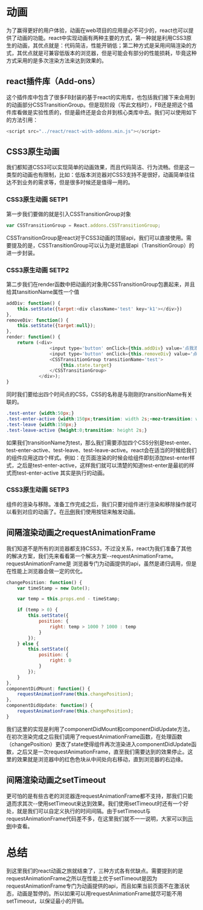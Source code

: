 # 动画

为了赢得更好的用户体验，动画在web项目的应用是必不可少的，react也可以提供了动画的功能。react中实现动画有两种主要的方式，第一种就是利用CSS3原生的动画，其优点就是：代码简洁，性能开销低；第二种方式是采用间隔渲染的方式，其优点就是可兼容低版本的浏览器，但是可能会有部分的性能损耗，毕竟这种方式采用的是多次渲染方法来达到效果的。


## react插件库（Add-ons）
这个插件库中包含了很多FB封装的基于react的实用库，也包括我们接下来会用到的动画部分CSSTransitionGroup。但是现阶段（写此文档时），FB还是把这个插件库看做是实验性质的，但是最终还是会合并到核心类库中去。我们可以使用如下的方法引用：
```js
<script src="../react/react-with-addons.min.js"></script>
```


## CSS3原生动画

我们都知道CSS3可以实现简单的动画效果，而且代码简洁、行为流畅。但是这一类型的动画也有限制，比如：低版本浏览器对CSS3支持不是很好，动画简单往往达不到业务的需求等，但是很多时候还是值得一用的。

### CSS3原生动画 SETP1

第一步我们要做的就是引入CSSTransitionGroup对象
```js
var CSSTransitionGroup = React.addons.CSSTransitionGroup;
```
CSSTransitionGroup是react对于CSS3动画的顶层api，我们可以直接使用。需要提及的是，CSSTransitionGroup可以认为是对底层api（TransitionGroup）的进一步封装。

### CSS3原生动画 SETP2

第二步我们在render函数中把动画的对象用CSSTransitionGroup包裹起来，并且给其tansitionName属性一个值
```js
addDiv: function() {
	this.setState({target:<div className='test' key='k1'></div>})
},
removeDiv: function() {
	this.setState({target:null});
},
render: function() {
 	return (<div>
   				<input type='button' onClick={this.addDiv} value='点我添加' />
    			<input type='button' onClick={this.removeDiv} value='点我移除' />
   				<CSSTransitionGroup transitionName='test'>
    				{this.state.target}
    			</CSSTransitionGroup>
   			</div>);
}
```
同时我们要给出四个时间点的CSS，CSS的名称是与刚刚的transitionName有关联的。
```css
.test-enter {width:50px;}
.test-enter-active {width:150px;transition: width 2s;-moz-transition: width 2s;-webkit-transition: width 2s;-o-transition: width 2s;}
.test-leave {width:150px;}
.test-leave-active {height:0;transition: height 2s;}
```
如果我们transitionName为test，那么我们需要添加四个CSS分别是test-enter、test-enter-active、test-leave、test-leave-active。react会在适当的时候给我们的组件应用这四个样式。例如：在页面渲染的时候会给组件即刻添加test-enter样式，之后是test-enter-active，这样我们就可以清楚的知道test-enter是最初的样式而test-enter-active
其实是执行的动画。

### CSS3原生动画 SETP3

组件的渲染与移除。准备工作完成之后，我们只要对组件进行渲染和移除操作就可以看到对应的动画了。在[示例](https://github.com/swfbarhr/React-Together/tree/master/Animation/Animation.js)我们使用按钮来触发动画。


## 间隔渲染动画之requestAnimationFrame

我们知道不是所有的浏览器都支持CSS3，不过没关系，react为我们准备了其他的解决方案，我们先来看看第一个解决方案--requestAnimationFrame。requestAnimationFrame是
浏览器专门为动画提供的api，虽然是递归调用，但是在性能上浏览器会做一定的优化。
```js
changePosition: function() {
    var timeStamp = new Date();

    var temp = this.props.end - timeStamp;

    if (temp > 0) {
        this.setState({
            position: {
                right: temp > 1000 ? 1000 : temp
            }
        });
    } else {
        this.setState({
            position: {
                right: 0
            }
        });
    }
},
componentDidMount: function() {
	requestAnimationFrame(this.changePosition);
},
componentDidUpdate: function() {
	requestAnimationFrame(this.changePosition);
}
```
我们这里的实现是利用了componentDidMount和componentDidUpdate方法，在初次渲染完成之后我们调用了requestAnimationFrame函数，在处理函数（changePosition）更改了state使得组件再次渲染进入componentDidUpdate函数，之后又是一次requestAnimationFrame，直至我们需要达到的效果停止。这里的效果就是浏览器中的红色色块从中间处向右移动，直到浏览器的右边缘。


## 间隔渲染动画之setTimeout

更可怕的是有些古老的浏览器连requestAnimationFrame都不支持，那我们只能退而求其次--使用setTimeout来达到效果。我们使用setTimeout时还有一个好处，就是我们可以自定义执行的时间间隔。由于setTimeout与requestAnimationFrame代码差不多，在这里我们就不一一说明，大家可以到[示例](https://github.com/swfbarhr/React-Together/tree/master/Animation/Animation.js)中查看。


#  总结

到这里我们的react动画之旅就结束了，三种方式各有优缺点。需要提到的是requestAnimationFrame之所以在性能上优于setTimeout是因为requestAnimationFrame专门为动画提供的api，而且如果当前页面不在激活状态，动画是暂停的。所以如果可以用requestAnimationFrame就尽可能不用setTimeout，以保证最小的开销。